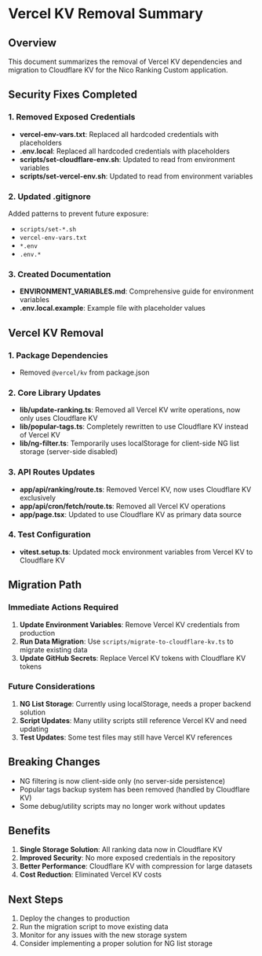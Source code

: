 # Vercel KV Removal Summary

## Overview
This document summarizes the removal of Vercel KV dependencies and migration to Cloudflare KV for the Nico Ranking Custom application.

## Security Fixes Completed

### 1. Removed Exposed Credentials
- **vercel-env-vars.txt**: Replaced all hardcoded credentials with placeholders
- **.env.local**: Replaced all hardcoded credentials with placeholders
- **scripts/set-cloudflare-env.sh**: Updated to read from environment variables
- **scripts/set-vercel-env.sh**: Updated to read from environment variables

### 2. Updated .gitignore
Added patterns to prevent future exposure:
- `scripts/set-*.sh`
- `vercel-env-vars.txt`
- `*.env`
- `.env.*`

### 3. Created Documentation
- **ENVIRONMENT_VARIABLES.md**: Comprehensive guide for environment variables
- **.env.local.example**: Example file with placeholder values

## Vercel KV Removal

### 1. Package Dependencies
- Removed `@vercel/kv` from package.json

### 2. Core Library Updates
- **lib/update-ranking.ts**: Removed all Vercel KV write operations, now only uses Cloudflare KV
- **lib/popular-tags.ts**: Completely rewritten to use Cloudflare KV instead of Vercel KV
- **lib/ng-filter.ts**: Temporarily uses localStorage for client-side NG list storage (server-side disabled)

### 3. API Routes Updates
- **app/api/ranking/route.ts**: Removed Vercel KV, now uses Cloudflare KV exclusively
- **app/api/cron/fetch/route.ts**: Removed all Vercel KV operations
- **app/page.tsx**: Updated to use Cloudflare KV as primary data source

### 4. Test Configuration
- **vitest.setup.ts**: Updated mock environment variables from Vercel KV to Cloudflare KV

## Migration Path

### Immediate Actions Required
1. **Update Environment Variables**: Remove Vercel KV credentials from production
2. **Run Data Migration**: Use `scripts/migrate-to-cloudflare-kv.ts` to migrate existing data
3. **Update GitHub Secrets**: Replace Vercel KV tokens with Cloudflare KV tokens

### Future Considerations
1. **NG List Storage**: Currently using localStorage, needs a proper backend solution
2. **Script Updates**: Many utility scripts still reference Vercel KV and need updating
3. **Test Updates**: Some test files may still have Vercel KV references

## Breaking Changes
- NG filtering is now client-side only (no server-side persistence)
- Popular tags backup system has been removed (handled by Cloudflare KV)
- Some debug/utility scripts may no longer work without updates

## Benefits
1. **Single Storage Solution**: All ranking data now in Cloudflare KV
2. **Improved Security**: No more exposed credentials in the repository
3. **Better Performance**: Cloudflare KV with compression for large datasets
4. **Cost Reduction**: Eliminated Vercel KV costs

## Next Steps
1. Deploy the changes to production
2. Run the migration script to move existing data
3. Monitor for any issues with the new storage system
4. Consider implementing a proper solution for NG list storage